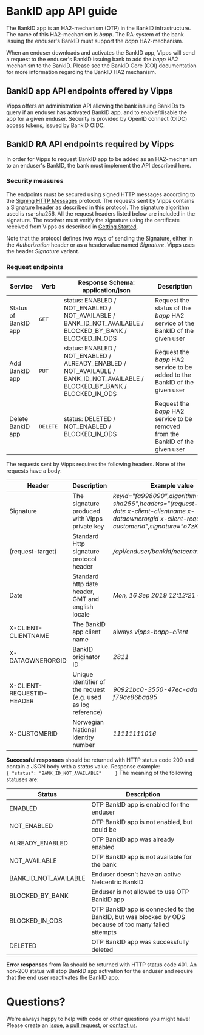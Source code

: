 # BankID app API guide

The BankID app is an HA2-mechanism (OTP) in the BankID infrastructure. The name of this HA2-mechanism is _bapp_.
The RA-system of the bank issuing the enduser's BankID must support the _bapp_ HA2-mechanism. 

When an enduser downloads and activates the BankID app, Vipps will send 
a request to the enduser's BankID issuing bank to add the _bapp_ HA2 mechanism to the BankID. Please see the 
BankID Core (COI) documentation for more information regarding the BankID HA2 mechanism.

## BankID app API endpoints offered by Vipps
Vipps offers an administration API allowing the bank issuing BankIDs to query if an enduser has activated BankID app, and to enable/disable the app for a given enduser.
Security is provided by OpenID connect (OIDC) access tokens, issued by BankID OIDC.

[comment]: # (TODO: should be described)

## BankID RA API endpoints required by Vipps
In order for Vipps to request BankID app to be added as an HA2-mechanism to an enduser's BankID, the bank must implement the API 
described here. 

### Security measures
The endpoints must be secured using signed HTTP messages according to the 
[Signing HTTP Messages](https://tools.ietf.org/html/draft-cavage-http-signatures-12) protocol. The requests sent by Vipps contains 
a Signature header as described in this protocol. The signature algorithm used is rsa-sha256. All the request headers listed below 
are included in the signature. The receiver must verify the signature using the certificate received 
from Vipps as described in [Getting Started](https://github.com/vippsas/bankid-app-api/blob/master/bankid-app-getting-started.md). 

Note that the protocol defines two ways of sending the Signature, either in the _Authorization_ header or as a headervalue named _Signature_. 
Vipps uses the header _Signature_ variant.

### Request endpoints

| Service | Verb | Response Schema: application/json | Description |
| ----------- | ----------- | ----------- | ----------- |
| Status of BankID app | `GET` | status: ENABLED / NOT_ENABLED / NOT_AVAILABLE / BANK_ID_NOT_AVAILABLE / BLOCKED_BY_BANK / BLOCKED_IN_ODS |  Request the status of the _bapp_ HA2 service of the BankID of the given user |
| Add BankID app | `PUT` | status: ENABLED / NOT_ENABLED / ALREADY_ENABLED / NOT_AVAILABLE / BANK_ID_NOT_AVAILABLE / BLOCKED_BY_BANK / BLOCKED_IN_ODS | Request the _bapp_ HA2 service to be added to the BankID of the given user |
| Delete BankID app | `DELETE` | status: DELETED / NOT_ENABLED / BLOCKED_IN_ODS | Request the _bapp_ HA2 service to be removed from the BankID of the given user |

The requests sent by Vipps requires the following headers. None of the requests have a body. 

| Header | Description | Example value |
| ----------- | ----------- | ----------- |
| Signature | The signature produced with Vipps private key | _keyId="fa998090",algorithm="rsa-sha256",headers="(request-target) date x-client-clientname x-dataownerorgid x-client-requestid x-customerid",signature="o7zK892...."_ |
| (request-target) | Standard Http signature protocol header | _/api/enduser/bankid/netcentric/otp/bapp_
| Date | Standard http date header, GMT and english locale | _Mon, 16 Sep 2019 12:12:21 GMT_ |
| X-CLIENT-CLIENTNAME | The BankID app client name | always _vipps-bapp-client_ |
| X-DATAOWNERORGID | BankID originator ID | _2811_ |
| X-CLIENT-REQUESTID-HEADER | Unique identifier of the request (e.g. used as log reference) | _90921bc0-3550-47ec-ada5-f79ae86bad95_ |
| X-CUSTOMERID | Norwegian National identity number | _11111111016_ |

**Successful responses** should be returned with HTTP status code 200 and contain a JSON body with a _status_ value. 
Response example:  
`{
  "status": "BANK_ID_NOT_AVAILABLE"    
}`
The meaning of the following statuses are:
 
| Status | Description |
| ----------- | ----------- |
| ENABLED | OTP BankID app is enabled for the enduser |
| NOT_ENABLED | OTP BankID app is not enabled, but could be |
| ALREADY_ENABLED | OTP BankID app was already enabled |
| NOT_AVAILABLE | OTP BankID app is not available for the bank |
| BANK_ID_NOT_AVAILABLE | Enduser doesn't have an active Netcentric BankID |
| BLOCKED_BY_BANK | Enduser is not allowed to use OTP BankID app |
| BLOCKED_IN_ODS | OTP BankID app is connected to the BankID, but was blocked by ODS because of too many failed attempts |
| DELETED | OTP BankID app was successfully deleted | 

**Error responses** from Ra should be returned with HTTP status code 401. An non-200 status will stop BankID app 
activation for the enduser and require that the end user reactivates the BankID app.

# Questions?

We're always happy to help with code or other questions you might have!
Please create an [issue](https://github.com/vippsas/bankid-app-api/issues),
a [pull request](https://github.com/vippsas/bankid-app-api/pulls),
or [contact us](https://github.com/vippsas/vipps-developers/blob/master/contact.md).
